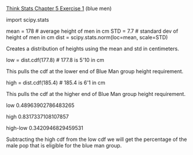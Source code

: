[Think Stats Chapter 5 Exercise 1](http://greenteapress.com/thinkstats2/html/thinkstats2006.html#toc50) (blue men)

import scipy.stats

mean = 178 # average height of men in cm
STD = 7.7  # standard dev of height of men in cm
dist = scipy.stats.norm(loc=mean, scale=STD)

Creates a distribution of heights using the mean and std in centimeters.

low = dist.cdf(177.8)    # 177.8 is 5'10 in cm

This pulls the cdf at the lower end of Blue Man group height requirement.

high = dist.cdf(185.4)   # 185.4 is 6'1 in cm

This pulls the cdf at the higher end of Blue Man group height requirement.

low
0.48963902786483265   

high
0.8317337108107857  

high-low
0.3420946829459531  

Subtracting the high cdf from the low cdf we will get the percentage of the male pop that is eligible for the blue man group.
